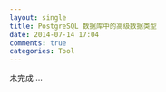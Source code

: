 ```yaml
---
layout: single
title: PostgreSQL 数据库中的高级数据类型
date: 2014-07-14 17:04
comments: true
categories: Tool
---
```


未完成 ...